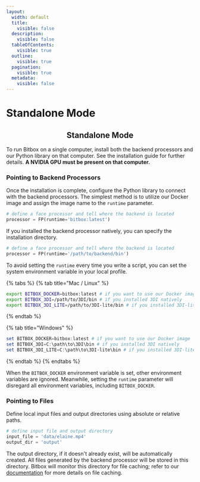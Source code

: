 ```yaml
---
layout:
  width: default
  title:
    visible: false
  description:
    visible: false
  tableOfContents:
    visible: true
  outline:
    visible: true
  pagination:
    visible: true
  metadata:
    visible: false
---
```


# Standalone Mode

<h2 align="center">Standalone Mode</h2>

To run Bitbox on a single computer, install both the backend processors and our Python library on that computer. See the installation guide for further details. **A NVIDIA GPU must be present on that computer.**

### **Pointing to Backend Processors**

Once the installation is complete, configure the Python library to connect with the backend processors. The simplest method is to utilize our Docker image and assign the image name to the `runtime` parameter.

```python
# define a face processor and tell where the backend is located
processor = FP(runtime='bitbox:latest')
```

If you installed the backend processor natively, you can specify the installation directory.

```python
# define a face processor and tell where the backend is located
processor = FP(runtime='/path/to/backend/bin')
```

To avoid setting the `runtime` every time you write a script, you can set the system environment variable in your local profile.

{% tabs %}
{% tab title="Mac / Linux" %}
```bash
export BITBOX_DOCKER=bitbox:latest # if you want to use our Docker image
export BITBOX_3DI=/path/to/3DI/bin # if you installed 3DI natively
export BITBOX_3DI_LITE=/path/to/3DI-lite/bin # if you installed 3DI-lite natively
```
{% endtab %}

{% tab title="Windows" %}
```powershell
set BITBOX_DOCKER=bitbox:latest # if you want to use our Docker image
set BITBOX_3DI=C:\path\to\3DI\bin # if you installed 3DI natively
set BITBOX_3DI_LITE=C:\path\to\3DI-lite\bin # if you installed 3DI-lite natively
```
{% endtab %}
{% endtabs %}

When the `BITBOX_DOCKER` environment variable is set, other environment variables are ignored. Meanwhile, setting the `runtime` parameter will disregard all environment variables, including `BITBOX_DOCKER`.

### Pointing to Files

Define local input files and output directories using absolute or relative paths.

```python
# define input file and output directory
input_file = 'data/elaine.mp4'
output_dir = 'output'
```

The output directory, if it doesn't already exist, will be automatically created. All files generated by the backend processor will be stored in this directory. Bitbox will monitor this directory for file caching; refer to our [documentation](../overview/output-formats.md#file-caching-system) for more details on file caching.
